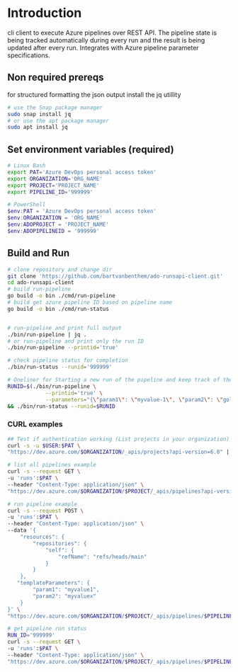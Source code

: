 # Introduction 
cli client to execute Azure pipelines over REST API. The pipeline state is being tracked automatically during every run and the result is being updated after every run. Integrates with Azure pipeline parameter specifications.

## Non required prereqs
for structured formatting the json output install the jq utillity 
```bash
# use the Snap package manager
sudo snap install jq
# or use the apt package manager
sudo apt install jq
```

## Set environment variables (required)
```bash
# Linux Bash
export PAT='Azure DevOps personal access token'
export ORGANIZATION='ORG_NAME'
export PROJECT='PROJECT_NAME'
export PIPELINE_ID='999999'
```

```powershell
# PowerShell
$env:PAT = 'Azure DevOps personal access token'
$env:ORGANIZATION = 'ORG_NAME'
$env:ADOPROJECT = 'PROJECT_NAME'
$env:ADOPIPELINEID = '999999'
```

## Build and Run
```bash
# clone repository and change dir
git clone 'https://github.com/bartvanbenthem/ado-runsapi-client.git'
cd ado-runsapi-client
# build run-pipeline
go build -o bin ./cmd/run-pipeline
# build get azure pipeline ID based on pipeline name
go build -o bin ./cmd/run-status


# run-pipeline and print full output
./bin/run-pipeline | jq .
# or run-pipeline and print only the run ID
./bin/run-pipeline --printid='true'

# check pipeline status for completion
./bin/run-status --runid='999999'

# Oneliner for Starting a new run of the pipeline and keep track of the current state
RUNID=$(./bin/run-pipeline \
            --printid='true' \
            --parameters="{\"param1\": \"myvalue-1\", \"param2\": \"golang rules\"}") \
&& ./bin/run-status --runid=$RUNID

```

### CURL examples
```bash
## Test if authentication working (List projects in your organization)
curl -s -u $USER:$PAT \
"https://dev.azure.com/$ORGANIZATION/_apis/projects?api-version=6.0" | jq .

# list all pipelines example
curl -s --request GET \
-u 'runs':$PAT \
--header "Content-Type: application/json" \
"https://dev.azure.com/$ORGANIZATION/$PROJECT/_apis/pipelines?api-version=7.1-preview.1" | jq .

# run pipeline example
curl -s --request POST \
-u 'runs':$PAT \
--header "Content-Type: application/json" \
--data '{
    "resources": {
        "repositories": {
            "self": {
                "refName": "refs/heads/main"
            }
        }
    },
   "templateParameters": {
        "param1": "myvalue1",
        "param2": "myvaluex"
    }
}' \
"https://dev.azure.com/$ORGANIZATION/$PROJECT/_apis/pipelines/$PIPELINE_ID/runs?api-version=6.0-preview.1" | jq .

# get pipeline run status
RUN_ID='999999'
curl -s --request GET \
-u 'runs':$PAT \
--header "Content-Type: application/json" \
"https://dev.azure.com/$ORGANIZATION/$PROJECT/_apis/pipelines/$PIPELINE_ID/runs/$RUN_ID?api-version=6.0-preview.1" | jq .

```
